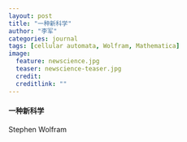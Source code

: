 ```yaml
---
layout: post
title: "一种新科学"
author: "李军"
categories: journal
tags: [cellular automata, Wolfram, Mathematica]
image:
  feature: newscience.jpg
  teaser: newscience-teaser.jpg
  credit: 
  creditlink: ""
---
```


#### 一种新科学

Stephen Wolfram